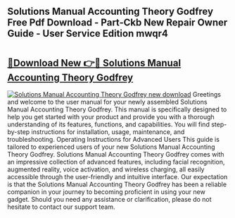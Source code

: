 ## Solutions Manual Accounting Theory Godfrey Free Pdf Download - Part-Ckb New Repair Owner Guide - User Service Edition mwqr4

# <h2><a href="http://bc53744.oget.top/?id=Solutions+Manual+Accounting+Theory+Godfrey">🔗Download New 👉🔴 Solutions Manual Accounting Theory Godfrey</a></h2>

[![Solutions Manual Accounting Theory Godfrey new download](https://i.imgur.com/5g1atiW.png)](http://bc53744.oget.top/?id=Solutions+Manual+Accounting+Theory+Godfrey)
Greetings and welcome to the user manual for your newly assembled Solutions Manual Accounting Theory Godfrey. This manual is specifically designed to help you get started with your product and provide you with a thorough understanding of its features, functions, and capabilities. You will find step-by-step instructions for installation, usage, maintenance, and troubleshooting. Operating Instructions for Advanced Users This guide is tailored to experienced users of your new Solutions Manual Accounting Theory Godfrey. Solutions Manual Accounting Theory Godfrey comes with an impressive collection of advanced features, including facial recognition, augmented reality, voice activation, and wireless charging, all easily accessible through the user-friendly and intuitive interface. Our expectation is that the Solutions Manual Accounting Theory Godfrey has been a reliable companion in your journey to becoming proficient in using your new gadget. Should you need any assistance or clarification, please do not hesitate to contact our support team.
